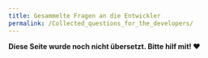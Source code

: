 ```yaml
---
title: Gesammelte Fragen an die Entwickler
permalink: /Collected_questions_for_the_developers/
---
```


**Diese Seite wurde noch nicht übersetzt. Bitte hilf mit! ❤**
